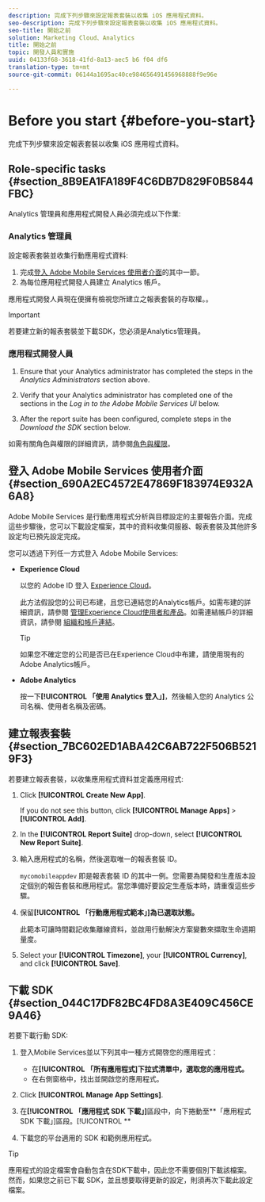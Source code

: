 ```yaml
---
description: 完成下列步驟來設定報表套裝以收集 iOS 應用程式資料。
seo-description: 完成下列步驟來設定報表套裝以收集 iOS 應用程式資料。
seo-title: 開始之前
solution: Marketing Cloud、Analytics
title: 開始之前
topic: 開發人員和實施
uuid: 04133f68-3618-41fd-8a13-aec5 b6 f04 df6
translation-type: tm+mt
source-git-commit: 06144a1695ac40ce984656491456968888f9e96e

---
```



# Before you start {#before-you-start}

完成下列步驟來設定報表套裝以收集 iOS 應用程式資料。

## Role-specific tasks {#section_8B9EA1FA189F4C6DB7D829F0B5844FBC}

Analytics 管理員和應用程式開發人員必須完成以下作業:

### Analytics 管理員

設定報表套裝並收集行動應用程式資料: 

1. 完成[登入 Adobe Mobile Services 使用者介面](/help/ios/getting-started/getting-started.md)的其中一節。
1. 為每位應用程式開發人員建立 Analytics 帳戶。

應用程式開發人員現在便擁有檢視您所建立之報表套裝的存取權。。

>[!IMPORTANT]
>
>若要建立新的報表套裝並下載SDK，您必須是Analytics管理員。

### 應用程式開發人員

1. Ensure that your Analytics administrator has completed the steps in the *Analytics Administrators* section above.

1. Verify that your Analytics administrator has completed one of the sections in the *Log in to the Adobe Mobile Services UI* below.
1. After the report suite has been configured, complete steps in the *Download the SDK* section below.

如需有關角色與權限的詳細資訊，請參閱[角色與權限](/help/using/gs/c-mob-roles-and-permissions.md)。

## 登入 Adobe Mobile Services 使用者介面 {#section_690A2EC4572E47869F183974E932A6A8}

Adobe Mobile Services 是行動應用程式分析與目標設定的主要報告介面。完成這些步驟後，您可以下載設定檔案，其中的資料收集伺服器、報表套裝及其他許多設定均已預先設定完成。

您可以透過下列任一方式登入 Adobe Mobile Services:

* **Experience Cloud**

   以您的 Adobe ID 登入 [Experience Cloud](https://marketing.adobe.com)。

   此方法假設您的公司已布建，且您已連結您的Analytics帳戶。如需布建的詳細資訊，請參閱 [管理Experience Cloud使用者和產品](https://docs.adobe.com/content/help/en/core-services/interface/manage-users-and-products/admin-getting-started.html)。如需連結帳戶的詳細資訊，請參閱 [組織和帳戶連結](https://docs.adobe.com/content/help/en/core-services/interface/manage-users-and-products/organizations.html)。

   >[!TIP]
   >
   >如果您不確定您的公司是否已在Experience Cloud中布建，請使用現有的Adobe Analytics帳戶。

* **Adobe Analytics**

   按一下&#x200B;**[!UICONTROL 「使用 Analytics 登入」]**，然後輸入您的 Analytics 公司名稱、使用者名稱及密碼。

## 建立報表套裝 {#section_7BC602ED1ABA42C6AB722F506B5219F3}

若要建立報表套裝，以收集應用程式資料並定義應用程式:

1. Click **[!UICONTROL Create New App]**.

   If you do not see this button, click **[!UICONTROL Manage Apps]** &gt; **[!UICONTROL Add]**.

1. In the **[!UICONTROL Report Suite]** drop-down, select **[!UICONTROL New Report Suite]**.

1. 輸入應用程式的名稱，然後選取唯一的報表套裝 ID。

   `mycomobileappdev` 即是報表套裝 ID 的其中一例。您需要為開發和生產版本設定個別的報告套裝和應用程式。當您準備好要設定生產版本時，請重復這些步驟。
1. 保留&#x200B;**[!UICONTROL 「行動應用程式範本」]為已選取狀態。**

   此範本可讓時間戳記收集離線資料，並啟用行動解決方案變數來擷取生命週期量度。

1. Select your **[!UICONTROL Timezone]**, your **[!UICONTROL Currency]**, and click **[!UICONTROL Save]**.

## 下載 SDK {#section_044C17DF82BC4FD8A3E409C456CE9A46}

若要下載行動 SDK:

1. 登入Mobile Services並以下列其中一種方式開啓您的應用程式：

   * 在&#x200B;**[!UICONTROL 「所有應用程式]下拉式清單中，選取您的應用程式。**
   * 在右側窗格中，找出並開啟您的應用程式。

1. Click **[!UICONTROL Manage App Settings]**.
1. 在&#x200B;**[!UICONTROL 「應用程式 SDK 下載」]**&#x200B;區段中，向下捲動至&#x200B;**「應用程式 SDK 下載」]區段。[!UICONTROL **

1. 下載您的平台適用的 SDK 和範例應用程式。

>[!TIP]
>
>應用程式的設定檔案會自動包含在SDK下載中，因此您不需要個別下載該檔案。然而，如果您之前已下載 SDK，並且想要取得更新的設定，則須再次下載此設定檔案。

